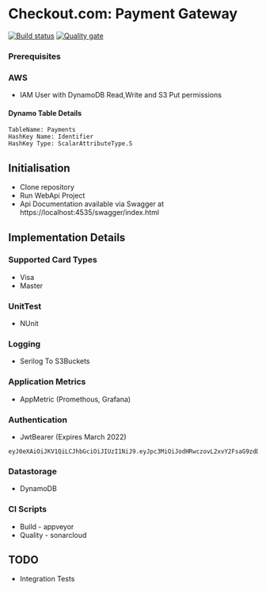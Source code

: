 # Checkout.com: Payment Gateway

[![Build status](https://ci.appveyor.com/api/projects/status/tb6wkrtxn850livm?svg=true)](https://ci.appveyor.com/project/dittu/copaymentgateway)
[![Quality gate](https://sonarcloud.io/api/project_badges/quality_gate?project=dittu_COPaymentGateWay)](https://sonarcloud.io/dashboard?id=dittu_COPaymentGateWay)

### Prerequisites

### AWS 
- IAM User with DynamoDB Read,Write and S3 Put permissions

#### Dynamo Table Details

``` 
TableName: Payments
HashKey Name: Identifier
HashKey Type: ScalarAttributeType.S
```

## Initialisation
- Clone repository
- Run WebApi Project
- Api Documentation available via Swagger at https://localhost:4535/swagger/index.html

## Implementation Details

### Supported Card Types
- Visa
- Master

### UnitTest
- NUnit

### Logging
- Serilog To S3Buckets

### Application Metrics
- AppMetric (Promethous, Grafana)

### Authentication
- JwtBearer (Expires March 2022)
```
eyJ0eXAiOiJKV1QiLCJhbGciOiJIUzI1NiJ9.eyJpc3MiOiJodHRwczovL2xvY2FsaG9zdDo1MDAxIiwiaWF0IjoxNjE0NTg2Mjk4LCJleHAiOjE2NDYxMjIyOTgsImF1ZCI6IlVzZXIiLCJzdWIiOiJqcm9ja2V0QGV4YW1wbGUuY29tIiwiR2l2ZW5OYW1lIjoiQWRpdHlhIiwiU3VybmFtZSI6IkFyaXNldHR5IiwiUm9sZSI6IkFkbWluIiwiTWVyY2hhbnRJZCI6IkhPaGxSZmRPcjUifQ.5vWk9u624SHgBo8IPWzlGgs3EEDEE1aXWVQzThgQsAw
```

### Datastorage
- DynamoDB

### CI Scripts
- Build  - appveyor
- Quality - sonarcloud

## TODO
- Integration Tests
